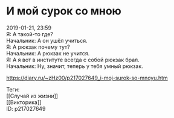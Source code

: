 И мой сурок со мною
====================

   
 2019-01-21, 23:59   
  Я: А такой-то где?   
 Начальник: А он ушёл учиться.   
 Я: А рюкзак почему тут?   
 Начальник: А рюкзак не учится.   
 Я: А я вот в институте всегда с собой рюкзак брал.   
 Начальник: Ну, значит, теперь у тебя умный рюкзак.   
    
 <https://diary.ru/~zHz00/p217027649_i-moj-surok-so-mnoyu.htm>   
   
 Теги:   
 [[Случай из жизни]]   
 [[Викторика]]   
 ID: p217027649
